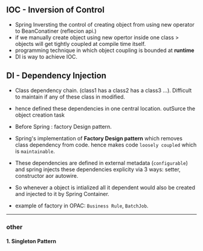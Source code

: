## IOC - Inversion of Control
- Spring Inversting the control of creating object from using new operator to BeanConatiner (reflecion api.)
- if we manually create object using new opertor inside one class > objects will get tightly coupled at compile time itself.
- programming technique in which object coupling is bounded at **runtime**
- DI is way to achieve IOC.

## DI - Dependency Injection
- Class dependency chain. (class1 has a class2 has a class3 ...). Difficult to maintain if any of these class in modified.
- hence defined these dependencies in one central location. outSurce the object creation task
- Before Spring : factory Design pattern.
- Spring's implementation of **Factory Design pattern** which removes class dependency from code. hence makes code `loosely coupled` which is `maintainable`.
- These dependencies are defined in external metadata (`configurable`) and spring injects these dependencies explicity via 3 ways: setter, constructor aor autowire.

- So whenever a object is intialized all it dependent would also be created and injected to it by Spring Container.

- example of factory in OPAC: `Business Rule`, `BatchJob`.

***

### other
#### 1. Singleton Pattern
